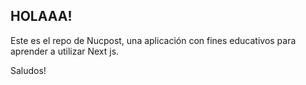 
## HOLAAA!
Este es el repo de Nucpost, una aplicación con fines educativos para
aprender a utilizar Next js.

Saludos!

